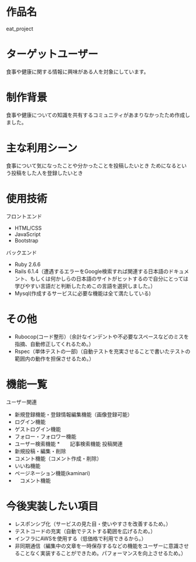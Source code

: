 # 作品名
eat_project
# ターゲットユーザー
食事や健康に関する情報に興味がある人を対象にしています。
# 制作背景
食事や健康についての知識を共有するコミュニティがあまりなかったため作成しました。
# 主な利用シーン
食事について気になったことや分かったことを投稿したいとき
ためになるという投稿をした人を登録したいとき
# 使用技術
フロントエンド

* HTML/CSS
* JavaScript
* Bootstrap 

バックエンド

* Ruby 2.6.6
* Rails 6.1.4（遭遇するエラーをGoogle検索すれば関連する日本語のドキュメント、もしくは何かしらの日本語のサイトがヒットするので自分にとっては学びやすい言語だと判断したためこの言語を選択しました。）
* Mysql(作成するサービスに必要な機能は全て満たしている)



# その他

* Rubocop(コード整形）（余計なインデントや不必要なスペースなどのミスを指摘、自動修正してくれるため。）
* Rspec（単体テストの一部)（自動テストを充実させることで書いたテストの範囲内の動作を担保させるため。）


# 機能一覧

ユーザー関連

* 新規登録機能・登録情報編集機能（画像登録可能）
* ログイン機能
* ゲストログイン機能
* フォロー・フォロワー機能
* ユーザー検索機能
*　　記事検索機能
投稿関連
* 新規投稿・編集・削除
* コメント機能（コメント作成・削除）
* いいね機能
* ページネーション機能(kaminari)
* 　コメント機能
# 今後実装したい項目

* レスポンシブ化（サービスの見た目・使いやすさを改善するため。）
* テストコードの充実（自動でテストする範囲を広げるため。）
* インフラにAWSを使用する（低価格で利用できるから。）
* 非同期通信（編集中の文章を一時保存するなどの機能をユーザーに意識させることなく実装することができため。パフォーマンスを向上させるため。）
